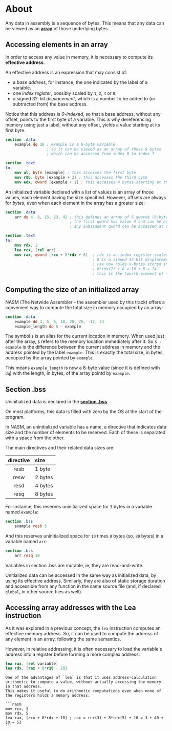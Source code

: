 # About

Any data in assembly is a sequence of bytes.
This means that any data can be viewed as an **[array][array]** of those underlying bytes.

## Accessing elements in an array

In order to access any value in memory, it is necessary to compute its **effective address**.

An effective address is an expression that may consist of:

- a _base address_, for instance, the one indicated by the label of a variable.
- one _index register_, possibly scaled by `1`, `2`, `4` or `8`.
- a signed 32-bit _displacement_, which is a number to be added to (or subtracted from) the base address.

Notice that this address is _0-indexed_, so that a base address, without any offset, points to the first byte of a variable.
This is why dereferencing memory using just a label, without any offset, yields a value starting at its first byte.

```nasm
section .data
    example dq 10 ; example is a 8-byte variable
                  ; so it can be viewed as an array of those 8 bytes
                  ; which can be accessed from index 0 to index 7

section .text
fn:
    mov al, byte [example] ; this accesses the first byte
    mov r8b, byte [example + 2] ; this accesses the third byte
    mov edx, dword [example + 1] ; this accesses 4 bytes starting at the second
```

An initialized variable declared with a list of values is an array of those values, each element having the size specified.
However, offsets are always for _bytes_, even when each element in the array has a greater size:

```nasm
section .data
    arr dq 4, 8, 15, 23, 42 ; this defines an array of 5 qwords (8-byte elements)
                            ; the first qword has value 4 and can be accessed at [arr] (offset 0)
                            ; any subsequent qword can be accessed at offsets increasing by the size in bytes of each element (8)

section .text
fn:
    mov rdx, 2
    lea rcx, [rel arr]
    mov rax, qword [rcx + 8*rdx + 8]  ; rdx is an index register scaled by 8
                                      ; 8 is a signed 32-bit displacement
                                      ; rax now holds 8-bytes stored in 'arr' starting at offset:
                                      ; 8*rdx(2) + 8 = 16 + 8 = 24
                                      ; this is the fourth element of the array, ie, the element 23
```

## Computing the size of an initialized array

NASM (The Netwide Assembler - the assembler used by this track) offers a convenient way to compute the total size in memory occupied by an array:

```nasm
section .data
    example dd 4, 5, 6, 18, 20, 76, -12, 34
    example_length dq $ - example
```

The symbol `$` is an alias for the current location in memory.
When used just after the array, `$` refers to the memory location immediately after it.
So `$ - example` is the difference between the current address in memory and the address pointed by the label `example`.
This is exactly the total size, in bytes, occupied by the array pointed by `example`.

This means `example_length` is now a 8-byte value (since it is defined with `dq`) with the length, in bytes, of the array pointd by `example`.

## Section .bss

Uninitialized data is declared in the **[section .bss][bss]**.

On most platforms, this data is filled with zero by the OS at the start of the program.

In NASM, an uninitialized variable has a name, a directive that indicates data size and the number of elements to be reserved.
Each of these is separated with a space from the other.

The main directives and their related data sizes are:

| directive | size    |
|:---------:|:--------|
| resb      | 1 byte  |
| resw      | 2 bytes |
| resd      | 4 bytes |
| resq      | 8 bytes |

For instance, this reserves uninitialized space for `3` bytes in a variable named `example`:

```nasm
section .bss
    example resb 3
```

And this reserves uninitialized space for `10` times `8` bytes (so, `80` bytes) in a variable named `arr`:

```nasm
section .bss
    arr resq 10
```

Variables in section .bss are mutable, ie, they are read-and-write.

Unitialized data can be accessed in the same way as initialized data, by using its effective address.
Similarly, they are also of static storage duration and accessible from any function in the same source file (and, if declared `global`, in other source files as well).

## Accessing array addresses with the Lea instruction

As it was explored in a previous concept, the `lea` instruction computes an effective memory address.
So, it can be used to compute the address of any element in an array, following the same semantics.

However, in relative addressing, it is often necessary to load the variable's address into a register before forming a more complex address:

```nasm
lea rax, [rel variable]
lea rdx, [rax + 8*r10 - 20]
```

~~~~exercism/note
One of the advantages of `lea` is that it uses address-calculation arithmetic to compute a value, without actually accessing the memory in that address.
This makes it useful to do arithmetic computations even when none of the registers holds a memory address:

```nasm
mov rcx, 3
mov rdx, 5
lea rax, [rcx + 8*rdx + 10] ; rax = rcx(3) + 8*rdx(5) + 10 = 3 + 40 + 10 = 53
```
~~~~

[array]: https://en.wikipedia.org/wiki/Array_(data_structure)
[bss]: https://en.wikipedia.org/wiki/.bss
